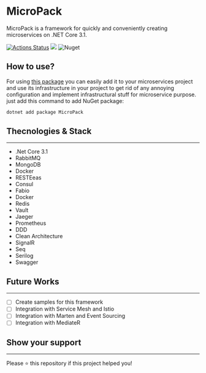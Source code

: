 # MicroPack

MicroPack is a framework for quickly and conveniently creating microservices on .NET Core 3.1.
 
[![Actions Status](https://github.com/meysamhadeli/MicroPack/workflows/build/badge.svg?branch=master)](https://github.com/meysamhadeli/MicroPack/actions)
<a href="https://www.nuget.org/packages/MicroPack/" alt="nuget package"><img src="https://img.shields.io/nuget/vpre/micropack" /></a>
![Nuget](https://img.shields.io/nuget/dt/micropack?color=blue&label=nuget%20downloads)

## How to use?
For using [this package](https://www.nuget.org/packages/MicroPack/) you can easily add it to your microservices project and use its infrastructure in your project to get rid of any annoying configuration and implement infrastructural stuff for microservice purpose. just add this command to add NuGet package:

``` bash
dotnet add package MicroPack
```

## Thecnologies & Stack
----------------
* .Net Core 3.1
* RabbitMQ
* MongoDB
* Docker
* RESTEeas
* Consul
* Fabio
* Docker
* Redis
* Vault
* Jaeger
* Prometheus
* DDD
* Clean Architecture
* SignalR
* Seq
* Serilog
* Swagger

## Future Works
----------------
-  [ ] Create samples for this framework
-  [ ] Integration with Service Mesh and Istio
-  [ ] Integration with Marten and Event Sourcing
-  [ ] Integration with MediateR

## Show your support
----------------
Please ⭐️ this repository if this project helped you!
